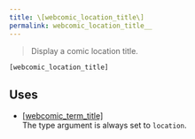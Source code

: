 ```yaml
---
title: \[webcomic_location_title\]
permalink: webcomic_location_title__
---
```


> Display a comic location title.

```php
[webcomic_location_title]
```

## Uses
- [[webcomic_term_title]](webcomic_term_title__)  
The type argument is always set to `location`.
